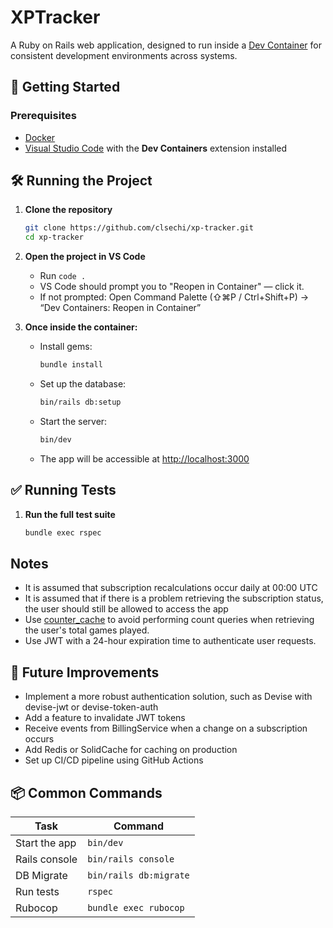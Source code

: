 # XPTracker

A Ruby on Rails web application, designed to run inside a [Dev Container](https://code.visualstudio.com/docs/devcontainers/containers/) for consistent development environments across systems.

## 🚀 Getting Started

### Prerequisites

- [Docker](https://www.docker.com/)
- [Visual Studio Code](https://code.visualstudio.com/) with the **Dev Containers** extension installed

## 🛠️ Running the Project

1. **Clone the repository**

   ```bash
   git clone https://github.com/clsechi/xp-tracker.git
   cd xp-tracker
    ```

2. **Open the project in VS Code**

   * Run `code .`
   * VS Code should prompt you to "Reopen in Container" — click it.
   * If not prompted: Open Command Palette (⇧⌘P / Ctrl+Shift+P) → “Dev Containers: Reopen in Container”

3. **Once inside the container:**

   * Install gems:

     ```bash
     bundle install
     ```

   * Set up the database:

     ```bash
     bin/rails db:setup
     ```

   * Start the server:

     ```bash
     bin/dev
     ```

   * The app will be accessible at [http://localhost:3000](http://localhost:3000)

## ✅ Running Tests

1. **Run the full test suite**

   ```bash
   bundle exec rspec
   ```

## Notes

* It is assumed that subscription recalculations occur daily at 00:00 UTC
* It is assumed that if there is a problem retrieving the subscription status, the user should still be allowed to access the app
* Use [counter_cache](https://thoughtbot.com/blog/what-is-counter-cache) to avoid performing count queries when retrieving the user's total games played.
* Use JWT with a 24-hour expiration time to authenticate user requests.


## 🌱 Future Improvements

* Implement a more robust authentication solution, such as Devise with devise-jwt or devise-token-auth
* Add a feature to invalidate JWT tokens
* Receive events from BillingService when a change on a subscription occurs
* Add Redis or SolidCache for caching on production
* Set up CI/CD pipeline using GitHub Actions

## 📦 Common Commands

| Task          | Command                     |
| ------------- | --------------------------- |
| Start the app | `bin/dev`                   |
| Rails console | `bin/rails console`         |
| DB Migrate    | `bin/rails db:migrate`      |
| Run tests     | `rspec`                     |
| Rubocop       | `bundle exec rubocop`       |
